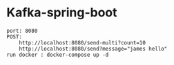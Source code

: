 # Kafka-spring-boot
    port: 8080
    POST:
        http://localhost:8080/send-multi?count=10
        http://localhost:8080/send?message="james hello"
    run docker : docker-compose up -d 
 